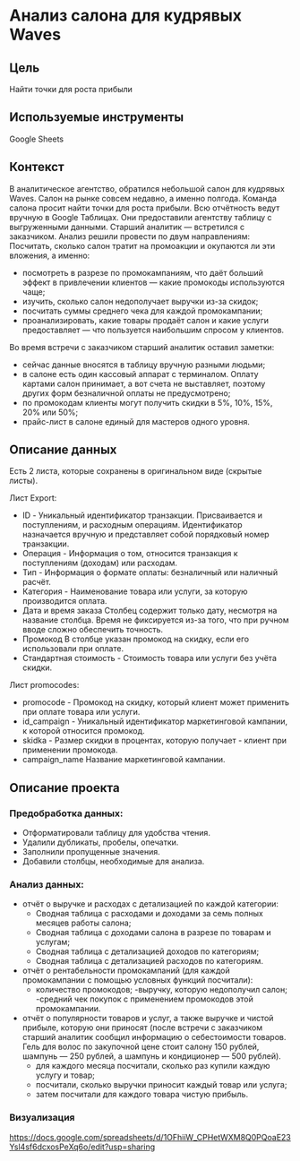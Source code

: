 # Анализ салона для кудрявых Waves

## Цель
Найти точки для роста прибыли

## Используемые инструменты
Google Sheets

## Контекст
В аналитическое агентство, обратился небольшой салон для кудрявых Waves. Салон на рынке совсем недавно, а именно полгода. Команда салона просит найти точки для роста прибыли. Всю отчётность ведут вручную в Google Таблицах. Они предоставили агентству таблицу с выгруженными данными. Старший аналитик — встретился с заказчиком. Анализ решили провести по двум направлениям: Посчитать, сколько салон тратит на промоакции и окупаются ли эти вложения, а именно:
- посмотреть в разрезе по промокампаниям, что даёт больший эффект в привлечении клиентов — какие промокоды используются чаще;
- изучить, сколько салон недополучает выручки из-за скидок;
- посчитать суммы среднего чека для каждой промокампании;
- проанализировать, какие товары продаёт салон и какие услуги предоставляет — что пользуется наибольшим спросом у клиентов.

Во время встречи с заказчиком старший аналитик оставил заметки:
- сейчас данные вносятся в таблицу вручную разными людьми;
- в салоне есть один кассовый аппарат с терминалом. Оплату картами салон принимает, а вот счета не выставляет, поэтому других форм безналичной оплаты не предусмотрено;
- по промокодам клиенты могут получить скидки в 5%, 10%, 15%, 20% или 50%;
- прайс-лист в салоне единый для мастеров одного уровня.

## Описание данных
Есть 2 листа, которые сохранены в оригинальном виде (скрытые листы).

Лист Export:
- ID -	Уникальный идентификатор транзакции. Присваивается и поступлениям, и расходным
операциям. Идентификатор назначается вручную и представляет собой порядковый номер транзакции.
- Операция -	Информация о том, относится транзакция к поступлениям (доходам) или расходам.
- Тип	- Информация о формате оплаты: безналичный или наличный расчёт.
- Категория -	Наименование товара или услуги, за которую производится оплата.
- Дата и время заказа	Столбец содержит только дату, несмотря на название столбца. Время не фиксируется
из-за того, что при ручном вводе сложно обеспечить точность.
- Промокод	В столбце указан промокод на скидку, если его использовали при оплате.
- Стандартная стоимость -	Стоимость товара или услуги без учёта скидки.

Лист promocodes:
- promocode -	Промокод на скидку, который клиент
может применить при оплате товара или услуги.
- id_campaign -	Уникальный идентификатор маркетинговой
кампании, к которой относится промокод.
- skidka -	Размер скидки в процентах, которую
получает - клиент при применении промокода.
- campaign_name	Название маркетинговой кампании.

## Описание проекта
### Предобработка данных:
- Отформатировали таблицу для удобства чтения.
- Удалили дубликаты, пробелы, опечатки.
- Заполнили пропущенные значения.
- Добавили столбцы, необходимые для анализа.

### Анализ данных:
- отчёт о выручке и расходах с детализацией по каждой категории:
  - Cводная таблица с расходами и доходами за семь полных месяцев работы салона;
  - Cводная таблица с доходами салона в разрезе по товарам и услугам;
  - Cводная таблица с детализацией доходов по категориям;
  - Cводная таблица с детализацией расходов по категориям.
- отчёт о рентабельности промокампаний (для каждой промокампании с помощью условных функций посчитали):
  - количество промокодов;
   -выручку, которую недополучил салон;
   -средний чек покупок с применением промокодов этой промокампании.
- отчёт о популярности товаров и услуг, а также выручке и чистой прибыле, которую они приносят (после встречи с заказчиком старший аналитик сообщил информацию о себестоимости товаров. Гель для волос по закупочной цене стоит салону 150 рублей, шампунь — 250 рублей, а шампунь и кондиционер — 500 рублей).
  - для каждого месяца посчитали, сколько раз купили каждую услугу и товар;
  - посчитали, сколько выручки приносит каждый товар или услуга;
  - затем посчитали для каждого товара чистую прибыль.

### Визуализация



https://docs.google.com/spreadsheets/d/1OFhiiW_CPHetWXM8Q0PQoaE23Ysl4sf6dcxosPeXq6o/edit?usp=sharing
